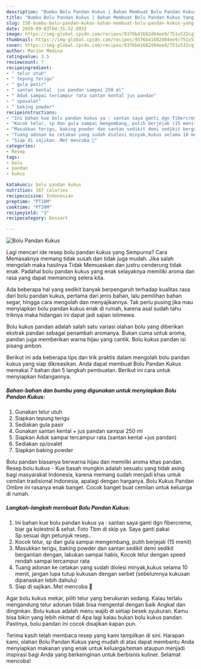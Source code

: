 ```yaml
---
description: "Bumbu Bolu Pandan Kukus | Bahan Membuat Bolu Pandan Kukus Yang Menggugah Selera"
title: "Bumbu Bolu Pandan Kukus | Bahan Membuat Bolu Pandan Kukus Yang Menggugah Selera"
slug: 150-bumbu-bolu-pandan-kukus-bahan-membuat-bolu-pandan-kukus-yang-menggugah-selera
date: 2020-09-03T04:31:52.893Z
image: https://img-global.cpcdn.com/recipes/9376b41682d04ee9/751x532cq70/bolu-pandan-kukus-foto-resep-utama.jpg
thumbnail: https://img-global.cpcdn.com/recipes/9376b41682d04ee9/751x532cq70/bolu-pandan-kukus-foto-resep-utama.jpg
cover: https://img-global.cpcdn.com/recipes/9376b41682d04ee9/751x532cq70/bolu-pandan-kukus-foto-resep-utama.jpg
author: Marion Medina
ratingvalue: 3.5
reviewcount: 7
recipeingredient:
- " telur utuh"
- " tepung terigu"
- " gula pasir"
- " santan kental  jus pandan sampai 250 ml"
- " Aduk sampai tercampur rata santan kental jus pandan"
- " spovalet"
- " baking powder"
recipeinstructions:
- "Ini bahan kue bolu pandan kukus ya : santan saya ganti dgn fibercreme, biar ga kolestrol &amp; sehat. Foto Tbm di skip ya. Saya ganti pakai Sp.sesuai dgn petunjuk resep.."
- "Kocok telur, sp dan gula sampai mengembang, putih berjejak (15 menit)"
- "Masukkan terigu, baking powder dan santan sedikit demi sedikit bergantian dengan, lakukan sampai habis, Kocok telur dengan speed rendah sampai tercampur rata"
- "Tuang adonan ke cetakan yang sudah diolesi minyak,kukus selama 10 menit, jangan lupa tutup kukusan dengan serbet (sebelumnya kukusan dipanaskan lebih dahulu)"
- "Siap di sajikan..Met mencoba 💚"
categories:
- Resep
tags:
- bolu
- pandan
- kukus

katakunci: bolu pandan kukus 
nutrition: 167 calories
recipecuisine: Indonesian
preptime: "PT10M"
cooktime: "PT39M"
recipeyield: "3"
recipecategory: Dessert

---
```



![Bolu Pandan Kukus](https://img-global.cpcdn.com/recipes/9376b41682d04ee9/751x532cq70/bolu-pandan-kukus-foto-resep-utama.jpg)

Lagi mencari ide resep bolu pandan kukus yang Sempurna? Cara Memasaknya memang tidak susah dan tidak juga mudah. Jika salah mengolah maka hasilnya Tidak Memuaskan dan justru cenderung tidak enak. Padahal bolu pandan kukus yang enak selayaknya memiliki aroma dan rasa yang dapat memancing selera kita.

Ada beberapa hal yang sedikit banyak berpengaruh terhadap kualitas rasa dari bolu pandan kukus, pertama dari jenis bahan, lalu pemilihan bahan segar, hingga cara mengolah dan menyajikannya. Tak perlu pusing jika mau menyiapkan bolu pandan kukus enak di rumah, karena asal sudah tahu triknya maka hidangan ini dapat jadi sajian istimewa.

Bolu kukus pandan adalah salah satu variasi olahan bolu yang diberikan ekstrak pandan sebagai penambah aromanya. Bukan cuma untuk aroma, pandan juga memberikan warna hijau yang cantik. Bolu kukus pandan isi pisang ambon.


Berikut ini ada beberapa tips dan trik praktis dalam mengolah bolu pandan kukus yang siap dikreasikan. Anda dapat membuat Bolu Pandan Kukus memakai 7 bahan dan 5 langkah pembuatan. Berikut ini cara untuk menyiapkan hidangannya.

<!--inarticleads1-->

##### Bahan-bahan dan bumbu yang digunakan untuk menyiapkan Bolu Pandan Kukus:

1. Gunakan  telur utuh
1. Siapkan  tepung terigu
1. Sediakan  gula pasir
1. Gunakan  santan kental + jus pandan sampai 250 ml
1. Siapkan  Aduk sampai tercampur rata (santan kental +jus pandan)
1. Sediakan  sp/ovalet
1. Siapkan  baking powder


Bolu pandan biasanya berwarna hijau dan memiliki aroma khas pandan. Resep bolu kukus - Kue basah mungkin adalah sesuatu yang tidak asing bagi masyarakat Indonesia, karena memang sudah menjadi khas untuk cemilan tradisional Indonesia, apalagi dengan harganya. Bolu Kukus Pandan Ombre ini rasanya enak banget. Cocok banget buat cemilan untuk keluarga di rumah. 

<!--inarticleads2-->

##### Langkah-langkah membuat Bolu Pandan Kukus:

1. Ini bahan kue bolu pandan kukus ya : santan saya ganti dgn fibercreme, biar ga kolestrol &amp; sehat. Foto Tbm di skip ya. Saya ganti pakai Sp.sesuai dgn petunjuk resep..
1. Kocok telur, sp dan gula sampai mengembang, putih berjejak (15 menit)
1. Masukkan terigu, baking powder dan santan sedikit demi sedikit bergantian dengan, lakukan sampai habis, Kocok telur dengan speed rendah sampai tercampur rata
1. Tuang adonan ke cetakan yang sudah diolesi minyak,kukus selama 10 menit, jangan lupa tutup kukusan dengan serbet (sebelumnya kukusan dipanaskan lebih dahulu)
1. Siap di sajikan..Met mencoba 💚


Agar bolu kukus mekar, pilih telur yang berukuran sedang. Kalau terlalu mengandung telur adonan tidak bisa mengental dengan baik Angkat dan dinginkan. Bolu kukus adalah menu wajib di setiap besek syukuran. Kamu bisa bikin yang lebih nikmat di Apa lagi kalau bukan bolu kukus pandan. Pastinya, bolu pandan ini cocok disajikan kapan pun. 

Terima kasih telah membaca resep yang kami tampilkan di sini. Harapan kami, olahan Bolu Pandan Kukus yang mudah di atas dapat membantu Anda menyiapkan makanan yang enak untuk keluarga/teman ataupun menjadi inspirasi bagi Anda yang berkeinginan untuk berbisnis kuliner. Selamat mencoba!
